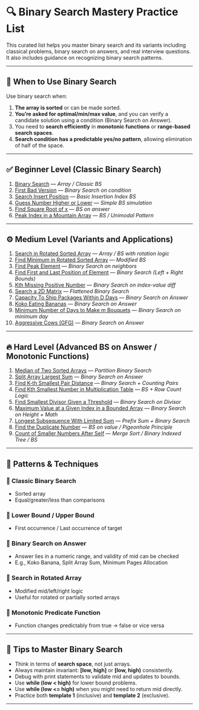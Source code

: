 # 🔍 Binary Search Mastery Practice List

This curated list helps you master binary search and its variants including classical problems, binary search on answers, and real interview questions. It also includes guidance on recognizing binary search patterns.

---

## 🧠 When to Use Binary Search

Use binary search when:

1. **The array is sorted** or can be made sorted.
2. **You’re asked for optimal/min/max value**, and you can verify a candidate solution using a condition (Binary Search on Answer).
3. You need to **search efficiently** in **monotonic functions** or **range-based search spaces**.
4. **Search condition has a predictable yes/no pattern**, allowing elimination of half of the space.

---

## ✅ **Beginner Level (Classic Binary Search)**

1. [Binary Search](https://leetcode.com/problems/binary-search/) — *Array / Classic BS*
2. [First Bad Version](https://leetcode.com/problems/first-bad-version/) — *Binary Search on condition*
3. [Search Insert Position](https://leetcode.com/problems/search-insert-position/) — *Basic Insertion Index BS*
4. [Guess Number Higher or Lower](https://leetcode.com/problems/guess-number-higher-or-lower/) — *Simple BS simulation*
5. [Find Square Root of x](https://leetcode.com/problems/sqrtx/) — *BS on answer*
6. [Peak Index in a Mountain Array](https://leetcode.com/problems/peak-index-in-a-mountain-array/) — *BS / Unimodal Pattern*

---

## ⚙️ **Medium Level (Variants and Applications)**

1. [Search in Rotated Sorted Array](https://leetcode.com/problems/search-in-rotated-sorted-array/) — *Array / BS with rotation logic*
2. [Find Minimum in Rotated Sorted Array](https://leetcode.com/problems/find-minimum-in-rotated-sorted-array/) — *Modified BS*
3. [Find Peak Element](https://leetcode.com/problems/find-peak-element/) — *Binary Search on neighbors*
4. [Find First and Last Position of Element](https://leetcode.com/problems/find-first-and-last-position-of-element-in-sorted-array/) — *Binary Search (Left + Right Bounds)*
5. [Kth Missing Positive Number](https://leetcode.com/problems/kth-missing-positive-number/) — *Binary Search on index-value diff*
6. [Search a 2D Matrix](https://leetcode.com/problems/search-a-2d-matrix/) — *Flattened Binary Search*
7. [Capacity To Ship Packages Within D Days](https://leetcode.com/problems/capacity-to-ship-packages-within-d-days/) — *Binary Search on Answer*
8. [Koko Eating Bananas](https://leetcode.com/problems/koko-eating-bananas/) — *Binary Search on Answer*
9. [Minimum Number of Days to Make m Bouquets](https://leetcode.com/problems/minimum-number-of-days-to-make-m-bouquets/) — *Binary Search on minimum day*
10. [Aggressive Cows (GFG)](https://www.geeksforgeeks.org/aggressive-cows-dynamic-programming-solution/) — *Binary Search on Answer*

---

## 🔥 **Hard Level (Advanced BS on Answer / Monotonic Functions)**

1. [Median of Two Sorted Arrays](https://leetcode.com/problems/median-of-two-sorted-arrays/) — *Partition Binary Search*
2. [Split Array Largest Sum](https://leetcode.com/problems/split-array-largest-sum/) — *Binary Search on Answer*
3. [Find K-th Smallest Pair Distance](https://leetcode.com/problems/find-k-th-smallest-pair-distance/) — *Binary Search + Counting Pairs*
4. [Find Kth Smallest Number in Multiplication Table](https://leetcode.com/problems/kth-smallest-number-in-multiplication-table/) — *BS + Row Count Logic*
5. [Find Smallest Divisor Given a Threshold](https://leetcode.com/problems/find-the-smallest-divisor-given-a-threshold/) — *Binary Search on Divisor*
6. [Maximum Value at a Given Index in a Bounded Array](https://leetcode.com/problems/maximum-value-at-a-given-index-in-a-bounded-array/) — *Binary Search on Height + Math*
7. [Longest Subsequence With Limited Sum](https://leetcode.com/problems/longest-subsequence-with-limited-sum/) — *Prefix Sum + Binary Search*
8. [Find the Duplicate Number](https://leetcode.com/problems/find-the-duplicate-number/) — *BS on value / Pigeonhole Principle*
9. [Count of Smaller Numbers After Self](https://leetcode.com/problems/count-of-smaller-numbers-after-self/) — *Merge Sort / Binary Indexed Tree / BS*

---

## 📘 **Patterns & Techniques**

### 🔹 Classic Binary Search

* Sorted array
* Equal/greater/less than comparisons

### 🔹 Lower Bound / Upper Bound

* First occurrence / Last occurrence of target

### 🔹 Binary Search on Answer

* Answer lies in a numeric range, and validity of mid can be checked
* E.g., Koko Banana, Split Array Sum, Minimum Pages Allocation

### 🔹 Search in Rotated Array

* Modified mid/left/right logic
* Useful for rotated or partially sorted arrays

### 🔹 Monotonic Predicate Function

* Function changes predictably from true → false or vice versa

---

## 📝 **Tips to Master Binary Search**

* Think in terms of **search space**, not just arrays.
* Always maintain invariant: **\[low, high]** or **\[low, high)** consistently.
* Debug with print statements to validate mid and updates to bounds.
* Use **while (low < high)** for lower bound problems.
* Use **while (low <= high)** when you might need to return mid directly.
* Practice both **template 1** (inclusive) and **template 2** (exclusive).

---